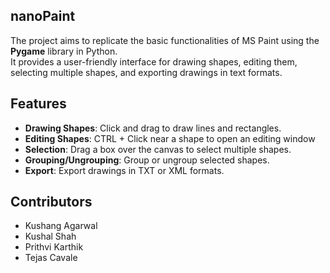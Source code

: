 ## nanoPaint
The project aims to replicate the basic functionalities of MS Paint using the **Pygame** library in Python.  
It provides a user-friendly interface for drawing shapes, editing them, selecting multiple shapes, and exporting drawings in text formats.
  
## Features
- **Drawing Shapes**: Click and drag to draw lines and rectangles.
- **Editing Shapes**: CTRL + Click near a shape to open an editing window
- **Selection**: Drag a box over the canvas to select multiple shapes.
- **Grouping/Ungrouping**: Group or ungroup selected shapes.
- **Export**: Export drawings in TXT or XML formats.

## Contributors
- Kushang Agarwal
- Kushal Shah
- Prithvi Karthik
- Tejas Cavale
